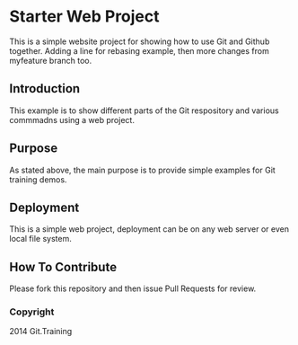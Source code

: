 # Starter Web Project

This is a simple website project for showing how to use Git and Github together.  Adding a line for rebasing example, 
then more changes from myfeature branch too.

## Introduction

This example is to show different parts of the Git respository and various commmadns using a web project.

## Purpose

As stated above, the main purpose is to provide simple examples for Git training demos.

## Deployment

This is a simple web project, deployment can be on any web server or even local file system.

## How To Contribute

Please fork this repository and then issue Pull Requests for review.

### Copyright 
2014 Git.Training